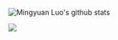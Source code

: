 
![Mingyuan Luo's github stats](https://github-readme-stats.vercel.app/api?username=Lmy0217&show_icons=true&bg_color=30,e96443,904e95&title_color=fff&text_color=fff&hide_border=true&show_icons=true&count_private=true)

![](https://komarev.com/ghpvc/?username=Lmy0217)
